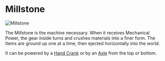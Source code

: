# Millstone

![Millstone](block:betterwithmods:single_machine@0)

The Millstone is the machine necessary. When it receives Mechanical Power, the gear inside turns and crushes materials into a finer form.
The Items are ground up one at a time, then ejected horizontally into the world.

It can be powered by a [Hand Crank](hand_crank.md) or by an [Axle](axle.md) from the top or bottom.

